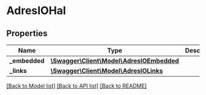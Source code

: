 # AdresIOHal

## Properties
Name | Type | Description | Notes
------------ | ------------- | ------------- | -------------
**_embedded** | [**\Swagger\Client\Model\AdresIOEmbedded**](AdresIOEmbedded.md) |  | [optional] 
**_links** | [**\Swagger\Client\Model\AdresIOLinks**](AdresIOLinks.md) |  | [optional] 

[[Back to Model list]](../../README.md#documentation-for-models) [[Back to API list]](../../README.md#documentation-for-api-endpoints) [[Back to README]](../../README.md)

